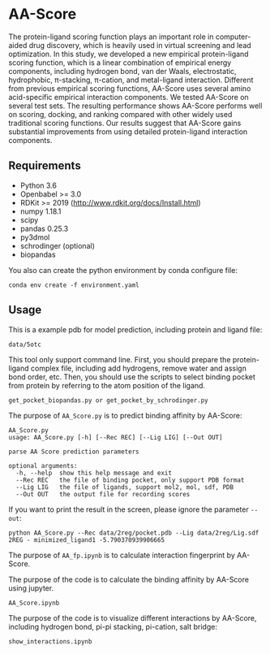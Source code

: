 # AA-Score
The protein-ligand scoring function plays an important role in computer-aided drug discovery, which is heavily used in virtual screening and lead optimization. In this study, we developed a new empirical protein-ligand scoring function, which is a linear combination of empirical energy components, including hydrogen bond, van der Waals, electrostatic, hydrophobic, π-stacking, π-cation, and metal-ligand interaction. Different from previous empirical scoring functions, AA-Score uses several amino acid-specific empirical interaction components. We tested AA-Score on several test sets. The resulting performance shows AA-Score performs well on scoring, docking, and ranking compared with other widely used traditional scoring functions. Our results suggest that AA-Score gains substantial improvements from using detailed protein-ligand interaction components.

## Requirements

* Python 3.6
* Openbabel >= 3.0
* RDKit >= 2019 (http://www.rdkit.org/docs/Install.html)
* numpy 1.18.1
* scipy
* pandas 0.25.3
* py3dmol
* schrodinger (optional)
* biopandas

You also can create the python environment by conda configure file:
```
conda env create -f environment.yaml 
```

## Usage
This is a example pdb for model prediction, including protein and ligand file:
```
data/5otc
```
This tool only support command line. First, you should prepare the protein-ligand complex file, including add hydrogens, remove water and assign bond order, etc. Then, you should use the scripts to select binding pocket from protein by referring to the atom position of the ligand. 
```
get_pocket_biopandas.py or get_pocket_by_schrodinger.py 
```
The purpose of `AA_Score.py` is to predict binding affinity by AA-Score:
```
AA_Score.py
usage: AA_Score.py [-h] [--Rec REC] [--Lig LIG] [--Out OUT]

parse AA Score prediction parameters

optional arguments:
  -h, --help  show this help message and exit
  --Rec REC   the file of binding pocket, only support PDB format
  --Lig LIG   the file of ligands, support mol2, mol, sdf, PDB
  --Out OUT   the output file for recording scores
```
If you want to print the result in the screen, please ignore the parameter `--out`:
```
python AA_Score.py --Rec data/2reg/pocket.pdb --Lig data/2reg/Lig.sdf
2REG - minimized_ligand1 -5.790370939906665
```

The purpose of `AA_fp.ipynb` is to calculate interaction fingerprint by AA-Score.

The purpose of the code is to calculate the binding affinity by AA-Score using jupyter.
```
AA_Score.ipynb
```
The purpose of the code is to visualize different interactions by AA-Score, including hydrogen bond, pi-pi stacking, pi-cation, salt bridge:
```
show_interactions.ipynb
```

